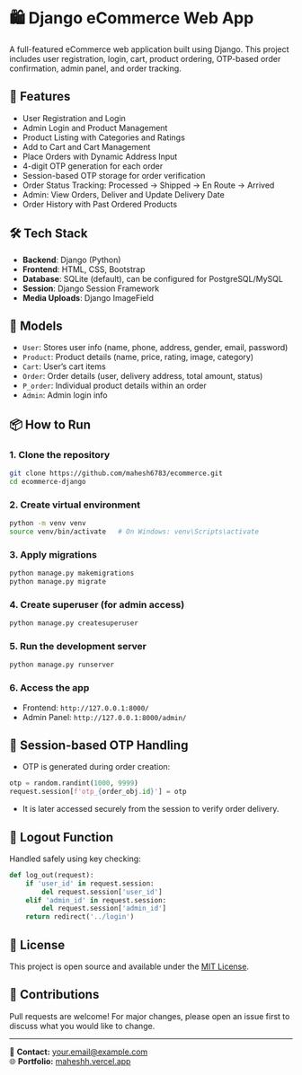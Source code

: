 # 🛍️ Django eCommerce Web App

A full-featured eCommerce web application built using Django. This project includes user registration, login, cart, product ordering, OTP-based order confirmation, admin panel, and order tracking.

## 🌟 Features

- User Registration and Login
- Admin Login and Product Management
- Product Listing with Categories and Ratings
- Add to Cart and Cart Management
- Place Orders with Dynamic Address Input
- 4-digit OTP generation for each order
- Session-based OTP storage for order verification
- Order Status Tracking: Processed → Shipped → En Route → Arrived
- Admin: View Orders, Deliver and Update Delivery Date
- Order History with Past Ordered Products



## 🛠️ Tech Stack

- **Backend**: Django (Python)
- **Frontend**: HTML, CSS, Bootstrap
- **Database**: SQLite (default), can be configured for PostgreSQL/MySQL
- **Session**: Django Session Framework
- **Media Uploads**: Django ImageField

## 🧾 Models

- `User`: Stores user info (name, phone, address, gender, email, password)
- `Product`: Product details (name, price, rating, image, category)
- `Cart`: User’s cart items
- `Order`: Order details (user, delivery address, total amount, status)
- `P_order`: Individual product details within an order
- `Admin`: Admin login info

## 📦 How to Run

### 1. Clone the repository
```bash
git clone https://github.com/mahesh6783/ecommerce.git
cd ecommerce-django
```

### 2. Create virtual environment
```bash
python -m venv venv
source venv/bin/activate   # On Windows: venv\Scripts\activate
```


### 3. Apply migrations
```bash
python manage.py makemigrations
python manage.py migrate
```

### 4. Create superuser (for admin access)
```bash
python manage.py createsuperuser
```

### 5. Run the development server
```bash
python manage.py runserver
```

### 6. Access the app
- Frontend: `http://127.0.0.1:8000/`
- Admin Panel: `http://127.0.0.1:8000/admin/`

 
## 🔐 Session-based OTP Handling

- OTP is generated during order creation:
```python
otp = random.randint(1000, 9999)
request.session[f'otp_{order_obj.id}'] = otp
```
- It is later accessed securely from the session to verify order delivery.

## 🧼 Logout Function

Handled safely using key checking:
```python
def log_out(request):
    if 'user_id' in request.session:
        del request.session['user_id']
    elif 'admin_id' in request.session:
        del request.session['admin_id']
    return redirect('../login')
```

## 🧾 License

This project is open source and available under the [MIT License](LICENSE).

## 🤝 Contributions

Pull requests are welcome! For major changes, please open an issue first to discuss what you would like to change.

---

📧 **Contact:** your.email@example.com  
🌐 **Portfolio:** [maheshh.vercel.app](https://maheshh.vercel.app)
